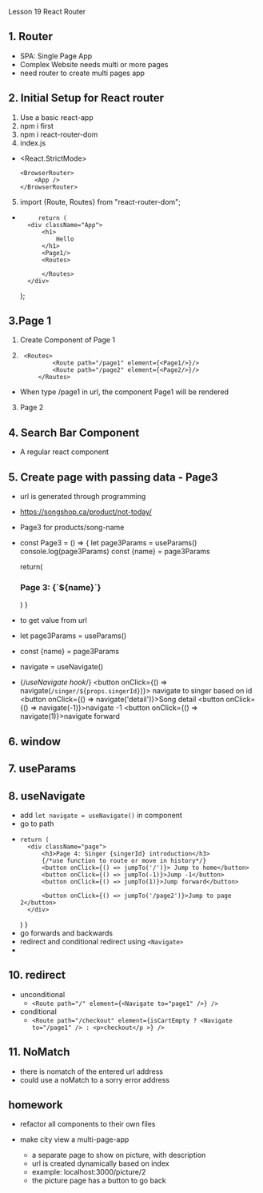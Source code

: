 Lesson 19 React Router

## 1. Router 
- SPA: Single Page App
- Complex Website needs multi or more pages
- need router to create multi pages app

## 2. Initial Setup for React router
1. Use a basic react-app
2. npm i first
3. npm i react-router-dom
4. index.js
- <React.StrictMode>

      <BrowserRouter>
          <App />
      </BrowserRouter>
5. import {Route, Routes} from "react-router-dom";
-          return (
        <div className="App">
            <h1>
                Hello
            </h1>
            <Page1/>
            <Routes>
                
            </Routes>
        </div>
  );
  

## 3.Page 1
1. Create Component of Page 1
2.      <Routes>
                <Route path="/page1" element={<Page1/>}/>
                <Route path="/page2" element={<Page2/>}/>
            </Routes>
- When type /page1 in url, the component Page1 will be rendered
3. Page 2


## 4. Search Bar Component
- A regular react component


## 5. Create page with passing data - Page3
- url is generated through programming
- https://songshop.ca/product/not-today/
- Page3 for products/song-name
- const Page3 = () => {
  let page3Params = useParams()
  console.log(page3Params)
  const {name} = page3Params

  return(
  <div >
  <h3>Page 3: {`${name}`} </h3>
  </div>
  )
  }
- to get value from url
- let page3Params = useParams()
- const {name} = page3Params
- navigate = useNavigate()
- {/*useNavigate hook*/}
  <button onClick={() => navigate(`/singer/${props.singerId}`)}>
  navigate to singer based on id
  </button>
  <button onClick={() => navigate('detail')}>Song detail</button>
  <button onClick={() => navigate(-1)}>navigate -1</button>
  <button onClick={() => navigate(1)}>navigate forward</button>

## 6. window 

## 7. useParams

## 8. useNavigate 
- add `let navigate = useNavigate()` in component
- go to path
-     return (
        <div className="page">
            <h3>Page 4: Singer {singerId} introduction</h3>
            {/*use function to route or move in history*/}
            <button onClick={() => jumpTo('/')}> Jump to home</button>
            <button onClick={() => jumpTo(-1)}>Jump -1</button>
            <button onClick={() => jumpTo(1)}>Jump forward</button>

            <button onClick={() => jumpTo('/page2')}>Jump to page 2</button>
        </div>
  )
  }
- go forwards and backwards
- redirect and conditional redirect using `<Navigate>`
- 
## 10. redirect
- unconditional
  - `<Route path="/" element={<Navigate to="page1" />} />`
- conditional
  - ` <Route
    path="/checkout"
    element={isCartEmpty ? <Navigate to="/page1" /> : <p>checkout</p >}
    />
    `

## 11. NoMatch

- there is nomatch of the entered url address
- could use a noMatch to a sorry error address


## homework 
- refactor all components to their own files

- make city view a multi-page-app
  - a separate page to show on picture, with description 
  - url is created dynamically based on index
  - example: localhost:3000/picture/2
  - the picture page has a button to go back